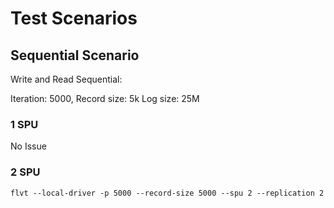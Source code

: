 # Test Scenarios


## Sequential Scenario

Write and Read Sequential:

Iteration: 5000,
Record size: 5k
Log size: 25M

### 1 SPU
No Issue

### 2 SPU

```
flvt --local-driver -p 5000 --record-size 5000 --spu 2 --replication 2
```




